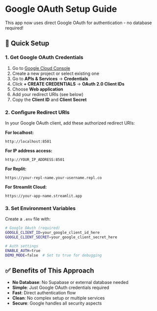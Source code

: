 # Google OAuth Setup Guide

This app now uses direct Google OAuth for authentication - no database required!

## 🚀 Quick Setup

### 1. Get Google OAuth Credentials

1. Go to [Google Cloud Console](https://console.cloud.google.com/)
2. Create a new project or select existing one
3. Go to **APIs & Services** → **Credentials**
4. Click **+ CREATE CREDENTIALS** → **OAuth 2.0 Client IDs**
5. Choose **Web application**
6. Add your redirect URIs (see below)
7. Copy the **Client ID** and **Client Secret**

### 2. Configure Redirect URIs

In your Google OAuth client, add these authorized redirect URIs:

**For localhost:**
```
http://localhost:8501
```

**For IP address access:**
```
http://YOUR_IP_ADDRESS:8501
```

**For Replit:**
```
https://your-repl-name.your-username.repl.co
```

**For Streamlit Cloud:**
```
https://your-app-name.streamlit.app
```

### 3. Set Environment Variables

Create a `.env` file with:

```bash
# Google OAuth (required)
GOOGLE_CLIENT_ID=your_google_client_id_here
GOOGLE_CLIENT_SECRET=your_google_client_secret_here

# Auth settings
ENABLE_AUTH=true
DEMO_MODE=false  # Set to true for debugging
```

## ✅ Benefits of This Approach

- **No Database**: No Supabase or external database needed
- **Simple**: Just Google OAuth credentials required
- **Fast**: Direct authentication flow
- **Clean**: No complex setup or multiple services
- **Secure**: Google handles all security aspects
